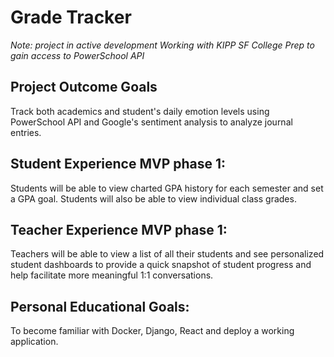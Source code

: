 # Grade Tracker
*Note: project in active development*
*Working with KIPP SF College Prep to gain access to PowerSchool API*

## Project Outcome Goals
Track both academics and student's daily emotion levels using PowerSchool API and Google's sentiment analysis to analyze journal entries.

## Student Experience MVP phase 1:
Students will be able to view charted GPA history for each semester and set a GPA goal. Students will also be able to view individual class grades.

## Teacher Experience MVP phase 1:
Teachers will be able to view a list of all their students and see personalized student dashboards to provide a quick snapshot of student progress and help facilitate more meaningful 1:1 conversations.

## Personal Educational Goals:
To become familiar with Docker, Django, React and deploy a working application.